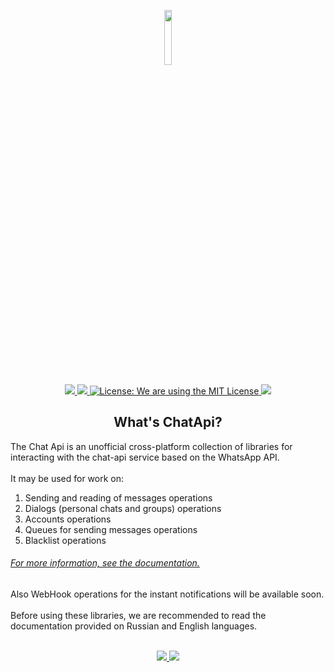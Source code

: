 <p align="center">
     <a href="https://chat-api.com">
          <img src="https://chat-api.com/img/logo-light.png" width="15%"  />
     </a>
</p>
<p align="center">
     <a href="https://www.nuget.org/packages/ChatApi.Core/"> 
          <img src="https://img.shields.io/badge/Version-1.0.1-success?style=for-the-badge&logo=appveyor" /> 
     </a>
     <a href="../../releases">
          <img src="https://img.shields.io/badge/Release-Ok-success.svg?style=for-the-badge&logo=appveyor"  />
     </a>
     <a href="LICENSE.md">
          <img src="https://img.shields.io/badge/license-MIT-success.svg?style=for-the-badge&logo=appveyor" 
               alt="License: We are using the MIT License"  />
     </a> 
     <a href="https://github.com/Zodt">
          <img src="https://img.shields.io/badge/Author-Russian-success.svg?style=for-the-badge&logo=appveyor"  />
     </a>
</p>
<h2 align="center">What's ChatApi?</h2>

The Chat Api is an unofficial cross-platform collection of libraries for interacting with the сhat-api service based on the WhatsApp API. <br/> <br/>
It may be used for work on: 
<ol>
    <li>Sending and reading of messages operations</li> 
    <li>Dialogs (personal chats and groups) operations</li> 
    <li>Accounts operations</li> 
    <li>Queues for sending messages operations</li> 
    <li>Blacklist operations</li> 
</ol><h6><u><i>For more information, see the documentation.</i></u></h6>
Also WebHook operations for the instant notifications will be available soon. </br> <br/>
Before using these libraries, we are recommended to read the documentation provided on Russian and English languages. </br> </br>

<p align="center">
     <a href="Documentation/ru-RU/README.md">
          <img src="https://img.shields.io/badge/Docs-Russian-informational.svg?style=for-the-badge&logo=appveyor"  />
     </a>
     <a href="Documentation/en-EN/README.md">
          <img src="https://img.shields.io/badge/Docs-English-informational.svg?style=for-the-badge&logo=appveyor"  />
     </a>
</p>
